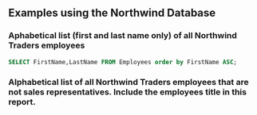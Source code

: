 ## Examples using the Northwind Database

###  Aphabetical list (first and last name only) of all Northwind Traders employees

```sql
SELECT FirstName,LastName FROM Employees order by FirstName ASC;
```

### Alphabetical list of all Northwind Traders employees that are not sales representatives.  Include the employees title in this report.
